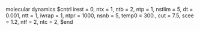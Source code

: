  molecular dynamics 
 $cntrl
  irest  = 0, ntx    = 1,
  ntb    = 2, ntp    = 1,
  nstlim = 5,
  dt     = 0.001,
  ntt    = 1,
  iwrap  = 1,
  ntpr   = 1000,
  nsnb   = 5,
  temp0  = 300.,
  cut    = 7.5,
  scee   = 1.2,
  ntf    = 2,
  ntc    = 2,
 $end


